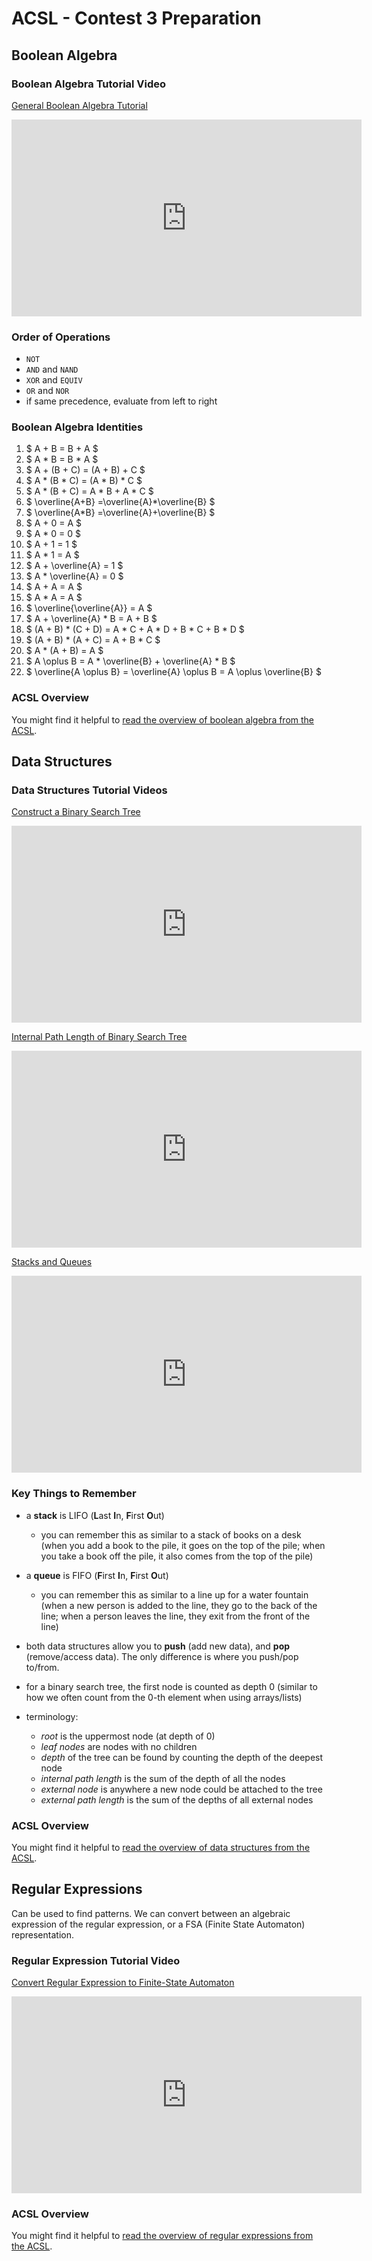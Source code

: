<!-- Be sure to include the following in the head of the resulting HTML! -->

<script type="text/x-mathjax-config">
MathJax.Hub.Config({
  tex2jax: {inlineMath: [['$','$'], ['\\(','\\)']]}
});
<script src='https://cdnjs.cloudflare.com/ajax/libs/mathjax/2.7.2/MathJax.js?config=TeX-MML-AM_CHTML'></script> 

# ACSL - Contest 3 Preparation

## Boolean Algebra

### Boolean Algebra Tutorial Video

[General Boolean Algebra Tutorial](https://www.youtube.com/watch?v=jDnni-zm2g8)

<iframe width="560" height="315" src="https://www.youtube.com/embed/jDnni-zm2g8" frameborder="0" allow="autoplay; encrypted-media" allowfullscreen></iframe>

### Order of Operations

- `NOT`
- `AND` and `NAND`
- `XOR` and `EQUIV`
- `OR` and `NOR`
- if same precedence, evaluate from left to right

### Boolean Algebra Identities

1. $ A + B = B + A $
2. $ A * B = B * A $
3. $ A + (B + C) = (A + B) + C $
4. $ A * (B * C) = (A * B) * C $
5. $ A * (B + C) = A * B + A * C $
6. $ \overline{A+B} =\overline{A}*\overline{B} $
7. $ \overline{A*B} =\overline{A}+\overline{B} $
8. $ A + 0 = A $
9. $ A * 0 = 0 $
10. $ A + 1 = 1 $
11. $ A * 1 = A $
12. $ A + \overline{A} = 1 $
13. $ A * \overline{A} = 0 $
14. $ A + A = A $
15. $ A * A = A $
16. $ \overline{\overline{A}} = A $
17. $ A + \overline{A} * B = A + B $
18. $ (A + B) * (C + D) = A * C + A * D + B * C + B * D $
19. $ (A + B) * (A + C) = A + B * C $
20. $ A * (A + B) = A $
21. $ A \oplus B = A * \overline{B} + \overline{A} * B $
22. $ \overline{A \oplus B} = \overline{A} \oplus B = A \oplus \overline{B} $

### ACSL Overview

You might find it helpful to [read the overview of boolean algebra from the ACSL](boolean_algebra.pdf).

## Data Structures

### Data Structures Tutorial Videos

[Construct a Binary Search Tree](https://www.youtube.com/watch?v=_BnbbOhyroQ&index=2&list=PLGq6KgRCPkA6Qb4kpiH8h0ghjpCfomATr)

<iframe width="560" height="315" src="https://www.youtube.com/embed/_BnbbOhyroQ" frameborder="0" allow="autoplay; encrypted-media" allowfullscreen></iframe>

[Internal Path Length of Binary Search Tree](https://www.youtube.com/watch?v=l9aMO7lgHj0&index=3&list=PLGq6KgRCPkA6Qb4kpiH8h0ghjpCfomATr)

<iframe width="560" height="315" src="https://www.youtube.com/embed/l9aMO7lgHj0" frameborder="0" allow="autoplay; encrypted-media" allowfullscreen></iframe>

[Stacks and Queues](https://www.youtube.com/watch?v=gXj7K_petqo&index=8&list=PLGq6KgRCPkA6Qb4kpiH8h0ghjpCfomATr)

<iframe width="560" height="315" src="https://www.youtube.com/embed/gXj7K_petqo" frameborder="0" allow="autoplay; encrypted-media" allowfullscreen></iframe>

### Key Things to Remember

- a **stack** is LIFO (**L**ast **I**n, **F**irst **O**ut)
    - you can remember this as similar to a stack of books on a desk (when you add a book to the pile, it goes on the top of the pile; when you take a book off the pile, it also comes from the top of the pile)
- a **queue** is FIFO (**F**irst **I**n, **F**irst **O**ut)
    - you can remember this as similar to a line up for a water fountain (when a new person is added to the line, they go to the back of the line; when a person leaves the line, they exit from the front of the line)
- both data structures allow you to **push** (add new data), and **pop** (remove/access data). The only difference is where you push/pop to/from.

- for a binary search tree, the first node is counted as depth 0 (similar to how we often count from the 0-th element when using arrays/lists)
- terminology:
    - *root* is the uppermost node (at depth of 0)
    - *leaf nodes* are nodes with no children
    - *depth* of the tree can be found by counting the depth of the deepest node
    - *internal path length* is the sum of the depth of all the nodes
    - *external node* is anywhere a new node could be attached to the tree
    - *external path length* is the sum of the depths of all external nodes

### ACSL Overview

You might find it helpful to [read the overview of data structures from the ACSL](data_structures.pdf).

## Regular Expressions

Can be used to find patterns. We can convert between an algebraic expression of the regular expression, or a FSA (Finite State Automaton) representation.

### Regular Expression Tutorial Video

[Convert Regular Expression to Finite-State Automaton](https://www.youtube.com/watch?v=GwsU2LPs85U)

<iframe width="560" height="315" src="https://www.youtube.com/embed/GwsU2LPs85U" frameborder="0" allow="autoplay; encrypted-media" allowfullscreen></iframe>

### ACSL Overview

You might find it helpful to [read the overview of regular expressions from the ACSL](regular_expressions.pdf).

